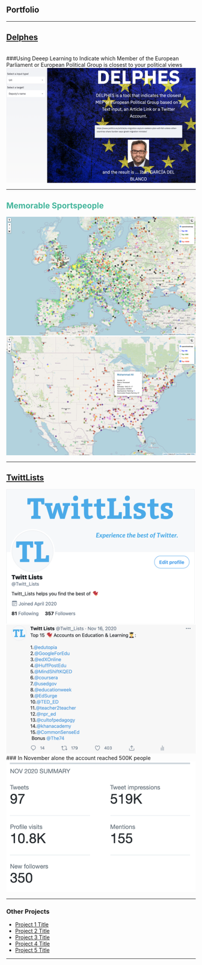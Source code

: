 ## Portfolio

---

<h2 style=color:#7DCEA0><a href="https://politicalpred.herokuapp.com/">Delphes</a></h2> 
<br>
###Using Deeep Learning to Indicate which Member of the European Parliament or European Political Group is closest to your political views
<br>
<img src="images/delphes2.png?raw=true"/>

---
<h2 style=color:#45B69C>Memorable Sportspeople</h2>
<img src="images/memorable_people.png?raw=true"/>
<img src="images/memorable_people2.png?raw=true"/>

---
<h2 style=color:#7293A0><a href="https://twitter.com/Twitt_Lists">TwittLists</a></h2>
<img src="images/twittlists1.png?raw=true"/>
<img src="images/twittlists2.png?raw=true"/>
### In November alone the account reached 500K people
<img src="images/twittlists3.png?raw=true"/>

---

### Other Projects

- [Project 1 Title](http://example.com/)
- [Project 2 Title](http://example.com/)
- [Project 3 Title](http://example.com/)
- [Project 4 Title](http://example.com/)
- [Project 5 Title](http://example.com/)

---
